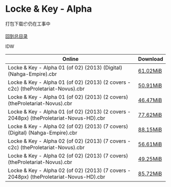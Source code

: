 # Locke & Key - Alpha

打包下载📦仍在工事中

[回到总目录](/Catalogs.md)

IDW





Online | Download
--- | ---
Locke & Key - Alpha 01 (of 02) (2013) (Digital) (Nahga-Empire).cbr | [61.02MiB](https://pan.baidu.com/s/1boSqmmj#list/path=%2F0-Day%20Week%20of%202013%20Q3%2F0-Day%20Week%20of%202013.09.11%2F%E3%82%B1%E3%82%BB%E3%82%A4%E3%82%AB%E3%82%A6%E3%82%B3%E3%82%B9%E3%82%AA%E3%82%BF%E3%82%B7%E3%82%B7%E3%82%BD%E3%82%BF%E3%82%BB%E3%82%BB%E3%82%BF%E3%82%B9%E3%82%BB%E3%82%B3%E3%82%AB%E3%82%BD%E3%82%BF%E3%82%A2%E3%82%AD%E3%82%BB%E3%82%B7%E3%82%A2%E3%82%B7%E3%82%A4%E3%82%BB%E3%82%B5%E3%82%B9&parentPath=%2F0-Day%20Week%20of%202013%20Q3)
Locke & Key - Alpha 01 (of 02) (2013) (2 covers - c2c) (theProletariat-Novus).cbr | [50.91MiB](https://pan.baidu.com/s/1boSqmmj#list/path=%2F0-Day%20Week%20of%202013%20Q3%2F0-Day%20Week%20of%202013.09.11%2F%E3%82%B5%E3%82%B3%E3%82%B1%E3%82%BF%E3%82%B1%E3%82%AD%E3%82%A4%E3%82%A8%E3%82%BF%E3%82%B5%E3%82%A2%E3%82%A6%E3%82%BF%E3%82%BB%E3%82%A8%E3%82%A4%E3%82%A2%E3%82%BB%E3%82%B5%E3%82%AB%E3%82%A8%E3%82%AA%E3%82%BD%E3%82%B9%E3%82%B7%E3%82%B1%E3%82%B5%E3%82%AB%E3%82%B3%E3%82%B5%E3%82%B7%E3%82%B5&parentPath=%2F0-Day%20Week%20of%202013%20Q3)
Locke & Key - Alpha 01 (of 02) (2013) (2 covers) (theProletariat-Novus).cbr | [46.47MiB](https://pan.baidu.com/s/1boSqmmj#list/path=%2F0-Day%20Week%20of%202013%20Q3%2F0-Day%20Week%20of%202013.09.11%2F%E3%82%A6%E3%82%A2%E3%82%A8%E3%82%A8%E3%82%AB%E3%82%BB%E3%82%A8%E3%82%B7%E3%82%B1%E3%82%B7%E3%82%A4%E3%82%A4%E3%82%AD%E3%82%B5%E3%82%A6%E3%82%B5%E3%82%AA%E3%82%A8%E3%82%B3%E3%82%B1%E3%82%AD%E3%82%AD%E3%82%A2%E3%82%B9%E3%82%B1%E3%82%AA%E3%82%BB%E3%82%A8%E3%82%B7%E3%82%B3%E3%82%AA%E3%82%A8&parentPath=%2F0-Day%20Week%20of%202013%20Q3)
Locke & Key - Alpha 01 (of 02) (2013) (2 covers - 2048px) (theProletariat-Novus-HD).cbr | [77.62MiB](https://pan.baidu.com/s/1boSqmmj#list/path=%2F0-Day%20Week%20of%202013%20Q3%2F0-Day%20Week%20of%202013.09.11%2F%E3%82%BF%E3%82%BF%E3%82%AF%E3%82%A2%E3%82%AF%E3%82%A6%E3%82%B5%E3%82%B3%E3%82%AA%E3%82%B7%E3%82%B7%E3%82%B3%E3%82%B5%E3%82%A4%E3%82%BB%E3%82%A4%E3%82%B5%E3%82%BF%E3%82%A4%E3%82%BD%E3%82%A4%E3%82%BB%E3%82%A4%E3%82%AB%E3%82%B5%E3%82%BF%E3%82%A6%E3%82%A8%E3%82%AB%E3%82%AF%E3%82%A2%E3%82%AA&parentPath=%2F0-Day%20Week%20of%202013%20Q3)
Locke & Key - Alpha 02 (of 02) (2013) (7 covers) (Digital) (Nahga-Empire).cbr | [88.15MiB](https://pan.baidu.com/s/1mi03MOS#list/path=%2F0-Day%20Week%20of%202013%20Q4%2F0-Day%20Week%20of%202013.12.18%2F%E3%82%A6%E3%82%A4%E3%82%B9%E3%82%AD%E3%82%AF%E3%82%B7%E3%82%B3%E3%82%AA%E3%82%BF%E3%82%AA%E3%82%AA%E3%82%A4%E3%82%B5%E3%82%BD%E3%82%BF%E3%82%B1%E3%82%B3%E3%82%A6%E3%82%A2%E3%82%BB%E3%82%A2%E3%82%A2%E3%82%AF%E3%82%A2%E3%82%A4%E3%82%BF%E3%82%AA%E3%82%B5%E3%82%B7%E3%82%B3%E3%82%A8%E3%82%AB&parentPath=%2F0-Day%20Week%20of%202013%20Q4)
Locke & Key - Alpha 02 (of 02) (2013) (7 covers - c2c) (theProletariat-Novus).cbr | [56.61MiB](https://pan.baidu.com/s/1mi03MOS#list/path=%2F0-Day%20Week%20of%202013%20Q4%2F0-Day%20Week%20of%202013.12.18%2F%E3%82%A6%E3%82%B1%E3%82%B3%E3%82%A8%E3%82%B9%E3%82%AB%E3%82%AA%E3%82%B3%E3%82%BD%E3%82%AF%E3%82%AD%E3%82%B3%E3%82%A2%E3%82%BF%E3%82%AF%E3%82%AD%E3%82%A2%E3%82%A4%E3%82%BB%E3%82%AF%E3%82%B9%E3%82%B5%E3%82%AA%E3%82%B5%E3%82%AB%E3%82%AD%E3%82%AD%E3%82%B1%E3%82%A6%E3%82%A8%E3%82%BB%E3%82%AD&parentPath=%2F0-Day%20Week%20of%202013%20Q4)
Locke & Key - Alpha 02 (of 02) (2013) (7 covers) (theProletariat-Novus).cbr | [49.25MiB](https://pan.baidu.com/s/1mi03MOS#list/path=%2F0-Day%20Week%20of%202013%20Q4%2F0-Day%20Week%20of%202013.12.18%2F%E3%82%A4%E3%82%B9%E3%82%A8%E3%82%BD%E3%82%A8%E3%82%B9%E3%82%A2%E3%82%BD%E3%82%AA%E3%82%AF%E3%82%BF%E3%82%B1%E3%82%A8%E3%82%A8%E3%82%AB%E3%82%B1%E3%82%AA%E3%82%AA%E3%82%B5%E3%82%A6%E3%82%A2%E3%82%A6%E3%82%A8%E3%82%AB%E3%82%B5%E3%82%B5%E3%82%A2%E3%82%A6%E3%82%BB%E3%82%A2%E3%82%AF%E3%82%B7&parentPath=%2F0-Day%20Week%20of%202013%20Q4)
Locke & Key - Alpha 02 (of 02) (2013) (7 covers - 2048px) (theProletariat-Novus-HD).cbr | [85.72MiB](https://pan.baidu.com/s/1mi03MOS#list/path=%2F0-Day%20Week%20of%202013%20Q4%2F0-Day%20Week%20of%202013.12.18%2F%E3%82%A6%E3%82%B7%E3%82%B5%E3%82%BB%E3%82%BD%E3%82%A4%E3%82%AA%E3%82%A2%E3%82%B1%E3%82%B3%E3%82%A4%E3%82%A6%E3%82%AF%E3%82%BF%E3%82%BB%E3%82%A4%E3%82%B1%E3%82%B7%E3%82%BF%E3%82%B7%E3%82%B7%E3%82%AB%E3%82%B7%E3%82%B7%E3%82%AA%E3%82%AF%E3%82%B7%E3%82%A4%E3%82%AA%E3%82%A4%E3%82%B7%E3%82%B9&parentPath=%2F0-Day%20Week%20of%202013%20Q4)